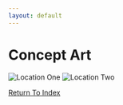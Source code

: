 ```yaml
---
layout: default
---
```

# Concept Art
![Location One](https://lwflouisa.github.io/uploadedfairyalt/conceptart/cover033.jpg)
![Location Two](https://lwflouisa.github.io/uploadedfairyalt/conceptart/cover034.jpg)

[Return To Index](https://lwflouisa.github.io/uploadedfairyalt/)
